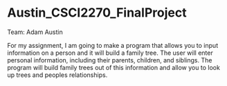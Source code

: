 # Austin_CSCI2270_FinalProject
Team: Adam Austin

For my assignment, I am going to make a program that allows you to input information on a person and it will build a family tree. The user will enter personal information, including their parents, children, and siblings. The program will build family trees out of this information and allow you to look up trees and peoples relationships.
